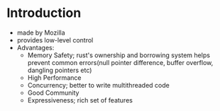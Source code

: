 # Introduction

- made by Mozilla
- provides low-level control
- Advantages:
	- Memory Safety; rust's ownership and borrowing system helps prevent common errors(null pointer difference, buffer overflow, dangling pointers etc)
	- High Performance
	- Concurrency; better to write multithreaded code
	- Good Community
	- Expressiveness; rich set of features

